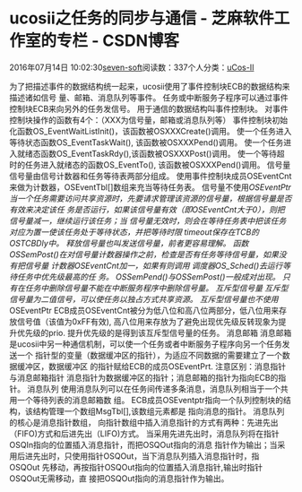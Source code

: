 
# ucosii之任务的同步与通信 -  芝麻软件工作室的专栏 - CSDN博客


2016年07月14日 10:02:30[seven-soft](https://me.csdn.net/softn)阅读数：337个人分类：[uCos-II																](https://blog.csdn.net/softn/article/category/6305029)



为了把描述事件的数据结构统一起来，ucosii使用了事件控制块ECB的数据结构来描述诸如信号
量、邮箱、消息队列等事件。
任务或中断服务子程序可以通过事件控制块ECB来向另外的任务发信号。
用于通信的数据结构叫事件控制块。
对事件控制块操作的函数有4个：（XXX为信号量，邮箱或消息队列等）
事件控制块初始化函数OS_EventWaitListInit()，该函数被OSXXXCreate()调用。
使一个任务进入等待状态函数OS_EventTaskWait(), 该函数被OSXXXPend()调用。
使一个任务进入就绪态函数OS_EventTaskRdy(),该函数被OSXXXPost()调用。
使一个等待超时的任务进入就绪态的函数OS_EventTo(), 该函数被OSXXXPend()调用。
信号量
信号量由信号计数器和任务等待表两部分组成。
使用事件控制块成员OSEventCnt来做为计数器，OSEventTbl[]数组来充当等待任务表。
信号量不使用*OSEventPtr
当一个任务需要访问共享资源时，先要请求管理该资源的信号量，根据信号量是否有效来决定该任
务是否运行，如果该信号量有效（即OSEventCnt大于0），则把信号量减一，继续运行该任务；当
信号量无效时，则会在等待任务表中把该任务对应为置一使该任务处于等待状态，并把等待时限
timeout保存在TCB的OSTCBDly中。
释放信号量也叫发送信号量，前者更容易理解。
函数OSSemPost()在对信号量计数器操作之前，检查是否有任务等待信号量，如果没有把信号量
计数器OSEventCnt加一，如果有则调用 调度器OS_Sched()去运行等待任务中优先级最高的任
务。
OSSemPend()与OSSemPost()一般成对出现。
只有在任务中删除信号量不能在中断服务程序中删除信号量。
互斥型信号量
互斥型信号量为二值信号，可以使任务以独占方式共享资源。
互斥型信号量也不使用*OSEventPtr
ECB成员OSEventCnt被分为低八位和高八位两部分，低八位用来存放信号值（该值为0xFF有效),
高八位用来存放为了避免出现优先级反转现象为提升优先级的prio.
提升优先级的是得到该互斥型信号量的任务。
消息邮箱
消息邮箱是ucosii中另一种通信机制，可以使一个任务或者中断服务子程序向另一个任务发送一个
指针型的变量（数据缓冲区的指针），为适应不同数据的需要建立了一个数据缓冲区，数据缓冲区
的指针赋给ECB的成员OSEventPrt.
注意区别：消息指针与消息邮箱指针
消息指针为数据缓冲区的指针；消息邮箱的指针为指向ECB的指针。
消息队列
使用消息队列可以在任务间传递多条消息，消息队列相当于一个共用一个等待列表的消息邮箱数
组。
ECB成员OSEventptr指向一个队列控制块的结构，该结构管理一个数组MsgTbl[],该数组元素都是
指向消息的指针。
消息队列的核心是消息指针数组，
向指针数组中插入消息指针的方式有两种：先进先出（FIFO)方式和后进先出（LIFO)方式。
当采用先进先出时，消息队列将在指针OSQIn指向的位置插入消息指针，而把OSQOut指向的消息
指针作为输出；当采用后进先出时，只使用指针OSQOut，当下消息队列插入消息指针时，指
OSQOut 先移动，再按指针OSQOut指向的位置插入消息指针,输出时指针OSQOut无需移动，直
接把OSQOut指向的消息指针作为输出。

